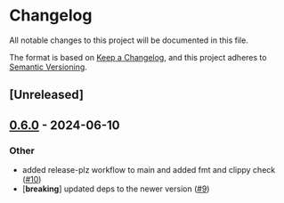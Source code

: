 # Changelog
All notable changes to this project will be documented in this file.

The format is based on [Keep a Changelog](https://keepachangelog.com/en/1.0.0/),
and this project adheres to [Semantic Versioning](https://semver.org/spec/v2.0.0.html).

## [Unreleased]

## [0.6.0](https://github.com/khorolets/near-ledger-rs/compare/v0.5.0...v0.6.0) - 2024-06-10

### Other
- added release-plz workflow to main and added fmt and clippy check ([#10](https://github.com/khorolets/near-ledger-rs/pull/10))
- [**breaking**] updated deps to the newer version ([#9](https://github.com/khorolets/near-ledger-rs/pull/9))
